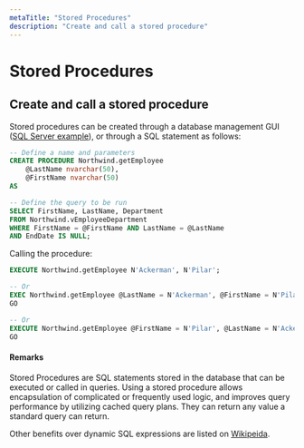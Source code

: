 ```yaml
---
metaTitle: "Stored Procedures"
description: "Create and call a stored procedure"
---
```


# Stored Procedures



## Create and call a stored procedure


Stored procedures can be created through a database management GUI ([SQL Server example](https://msdn.microsoft.com/en-us/library/ms345415.aspx)), or through a SQL statement as follows:

```sql
-- Define a name and parameters
CREATE PROCEDURE Northwind.getEmployee
    @LastName nvarchar(50),   
    @FirstName nvarchar(50)   
AS   

-- Define the query to be run
SELECT FirstName, LastName, Department  
FROM Northwind.vEmployeeDepartment
WHERE FirstName = @FirstName AND LastName = @LastName  
AND EndDate IS NULL;  

```

Calling the procedure:

```sql
EXECUTE Northwind.getEmployee N'Ackerman', N'Pilar';

-- Or  
EXEC Northwind.getEmployee @LastName = N'Ackerman', @FirstName = N'Pilar';  
GO  

-- Or  
EXECUTE Northwind.getEmployee @FirstName = N'Pilar', @LastName = N'Ackerman';  
GO  

```



#### Remarks


Stored Procedures are SQL statements stored in the database that can be executed or called in queries. Using a stored procedure allows encapsulation of complicated or frequently used logic, and improves query performance by utilizing cached query plans. They can return any value a standard query can return.

Other benefits over dynamic SQL expressions are listed on [Wikipeida](https://en.wikipedia.org/wiki/Stored_procedure#Comparison_with_dynamic_SQL).

